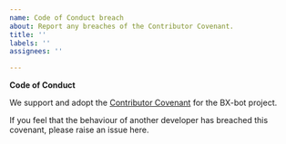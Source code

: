 ```yaml
---
name: Code of Conduct breach
about: Report any breaches of the Contributor Covenant.
title: ''
labels: ''
assignees: ''

---
```


**Code of Conduct**

We support and adopt the [Contributor Covenant](https://www.contributor-covenant.org/) for the BX-bot project.

If you feel that the behaviour of another developer has breached this covenant, 
please raise an issue here.